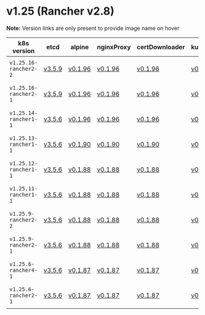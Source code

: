 # v1.25 (Rancher v2.8)

**Note:** Version links are only present to provide image name on hover

| k8s version| etcd| alpine| nginxProxy| certDownloader| kubernetesServicesSidecar| kubedns| dnsmasq| kubednsSidecar| kubednsAutoscaler| coredns| corednsAutoscaler| nodelocal| kubernetes| flannel| flannelCni| calicoNode| calicoCni| calicoControllers| calicoCtl| calicoFlexVol| canalNode| canalCni| canalControllers| canalFlannel| canalFlexVol| weaveNode| weaveCni| podInfraContainer| ingress| ingressBackend| ingressWebhook| metricsServer| windowsPodInfraContainer| aciCniDeployContainer| aciHostContainer| aciOpflexContainer| aciMcastContainer| aciOvsContainer| aciControllerContainer |
| ----- | ----- | ----- | ----- | ----- | ----- | ----- | ----- | ----- | ----- | ----- | ----- | ----- | ----- | ----- | ----- | ----- | ----- | ----- | ----- | ----- | ----- | ----- | ----- | ----- | ----- | ----- | ----- | ----- | ----- | ----- | ----- | ----- | ----- | ----- | ----- | ----- | ----- | ----- | -----  |
| `v1.25.16-rancher2-2` | [v3.5.9](## "rancher/mirrored-coreos-etcd")| [v0.1.96](## "rancher/rke-tools")| [v0.1.96](## "rancher/rke-tools")| [v0.1.96](## "rancher/rke-tools")| [v0.1.96](## "rancher/rke-tools")| [1.22.28](## "rancher/mirrored-k8s-dns-kube-dns")| [1.22.28](## "rancher/mirrored-k8s-dns-dnsmasq-nanny")| [1.22.28](## "rancher/mirrored-k8s-dns-sidecar")| [1.8.6](## "rancher/mirrored-cluster-proportional-autoscaler")| [1.9.4](## "rancher/mirrored-coredns-coredns")| [1.8.6](## "rancher/mirrored-cluster-proportional-autoscaler")| [1.22.28](## "rancher/mirrored-k8s-dns-node-cache")| [v1.25.16-rancher2](## "rancher/hyperkube")| [v0.19.2](## "rancher/mirrored-flannelcni-flannel")| [v0.3.0-rancher7](## "rancher/flannel-cni")| [v3.26.3](## "rancher/mirrored-calico-node")| [v3.26.3-rancher1](## "rancher/calico-cni")| [v3.26.3](## "rancher/mirrored-calico-kube-controllers")| [v3.26.3](## "rancher/mirrored-calico-ctl")| [v3.26.3](## "rancher/mirrored-calico-pod2daemon-flexvol")| [v3.26.3](## "rancher/mirrored-calico-node")| [v3.26.3-rancher1](## "rancher/calico-cni")| [v3.26.3](## "rancher/mirrored-calico-kube-controllers")| [v0.19.2](## "rancher/mirrored-flannelcni-flannel")| [v3.26.3](## "rancher/mirrored-calico-pod2daemon-flexvol")| [2.8.1](## "weaveworks/weave-kube")| [2.8.1](## "weaveworks/weave-npc")| [3.7](## "rancher/mirrored-pause")| [nginx-1.9.4-rancher1](## "rancher/nginx-ingress-controller")| [1.5-rancher1](## "rancher/mirrored-nginx-ingress-controller-defaultbackend")| [v20231011-8b53cabe0](## "rancher/mirrored-ingress-nginx-kube-webhook-certgen")| [v0.6.2](## "rancher/mirrored-metrics-server")| [3.7](## "rancher/mirrored-pause")| [6.0.3.2.81c2369](## "noiro/cnideploy")| [6.0.3.2.81c2369](## "noiro/aci-containers-host")| [6.0.3.2.81c2369](## "noiro/opflex")| [6.0.3.2.81c2369](## "noiro/opflex")| [6.0.3.2.81c2369](## "noiro/openvswitch")| [6.0.3.2.81c2369](## "noiro/aci-containers-controller") |
| `v1.25.16-rancher2-1` | [v3.5.9](## "rancher/mirrored-coreos-etcd")| [v0.1.96](## "rancher/rke-tools")| [v0.1.96](## "rancher/rke-tools")| [v0.1.96](## "rancher/rke-tools")| [v0.1.96](## "rancher/rke-tools")| [1.22.28](## "rancher/mirrored-k8s-dns-kube-dns")| [1.22.28](## "rancher/mirrored-k8s-dns-dnsmasq-nanny")| [1.22.28](## "rancher/mirrored-k8s-dns-sidecar")| [1.8.6](## "rancher/mirrored-cluster-proportional-autoscaler")| [1.9.4](## "rancher/mirrored-coredns-coredns")| [1.8.6](## "rancher/mirrored-cluster-proportional-autoscaler")| [1.22.28](## "rancher/mirrored-k8s-dns-node-cache")| [v1.25.16-rancher2](## "rancher/hyperkube")| [v0.19.2](## "rancher/mirrored-flannelcni-flannel")| [v0.3.0-rancher7](## "rancher/flannel-cni")| [v3.26.3](## "rancher/mirrored-calico-node")| [v3.26.3-rancher1](## "rancher/calico-cni")| [v3.26.3](## "rancher/mirrored-calico-kube-controllers")| [v3.26.3](## "rancher/mirrored-calico-ctl")| [v3.26.3](## "rancher/mirrored-calico-pod2daemon-flexvol")| [v3.26.3](## "rancher/mirrored-calico-node")| [v3.26.3-rancher1](## "rancher/calico-cni")| [v3.26.3](## "rancher/mirrored-calico-kube-controllers")| [v0.19.2](## "rancher/mirrored-flannelcni-flannel")| [v3.26.3](## "rancher/mirrored-calico-pod2daemon-flexvol")| [2.8.1](## "weaveworks/weave-kube")| [2.8.1](## "weaveworks/weave-npc")| [3.7](## "rancher/mirrored-pause")| [nginx-1.9.4-rancher1](## "rancher/nginx-ingress-controller")| [1.5-rancher1](## "rancher/mirrored-nginx-ingress-controller-defaultbackend")| [v20231011-8b53cabe0](## "rancher/mirrored-ingress-nginx-kube-webhook-certgen")| [v0.6.2](## "rancher/mirrored-metrics-server")| [3.7](## "rancher/mirrored-pause")| [6.0.3.1.81c2369](## "noiro/cnideploy")| [6.0.3.1.81c2369](## "noiro/aci-containers-host")| [6.0.3.1.81c2369](## "noiro/opflex")| [6.0.3.1.81c2369](## "noiro/opflex")| [6.0.3.1.81c2369](## "noiro/openvswitch")| [6.0.3.1.81c2369](## "noiro/aci-containers-controller") |
| `v1.25.14-rancher1-1` | [v3.5.6](## "rancher/mirrored-coreos-etcd")| [v0.1.96](## "rancher/rke-tools")| [v0.1.96](## "rancher/rke-tools")| [v0.1.96](## "rancher/rke-tools")| [v0.1.96](## "rancher/rke-tools")| [1.22.8](## "rancher/mirrored-k8s-dns-kube-dns")| [1.22.8](## "rancher/mirrored-k8s-dns-dnsmasq-nanny")| [1.22.8](## "rancher/mirrored-k8s-dns-sidecar")| [1.8.6](## "rancher/mirrored-cluster-proportional-autoscaler")| [1.9.4](## "rancher/mirrored-coredns-coredns")| [1.8.6](## "rancher/mirrored-cluster-proportional-autoscaler")| [1.22.10](## "rancher/mirrored-k8s-dns-node-cache")| [v1.25.14-rancher1](## "rancher/hyperkube")| [v0.19.2](## "rancher/mirrored-flannelcni-flannel")| [v0.3.0-rancher7](## "rancher/flannel-cni")| [v3.24.1](## "rancher/mirrored-calico-node")| [v3.24.1-rancher1](## "rancher/calico-cni")| [v3.24.1](## "rancher/mirrored-calico-kube-controllers")| [v3.24.1](## "rancher/mirrored-calico-ctl")| [v3.24.1](## "rancher/mirrored-calico-pod2daemon-flexvol")| [v3.24.1](## "rancher/mirrored-calico-node")| [v3.24.1-rancher1](## "rancher/calico-cni")| [v3.24.1](## "rancher/mirrored-calico-kube-controllers")| [v0.19.2](## "rancher/mirrored-flannelcni-flannel")| [v3.24.1](## "rancher/mirrored-calico-pod2daemon-flexvol")| [2.8.1](## "weaveworks/weave-kube")| [2.8.1](## "weaveworks/weave-npc")| [3.7](## "rancher/mirrored-pause")| [nginx-1.5.1-rancher2](## "rancher/nginx-ingress-controller")| [1.5-rancher1](## "rancher/mirrored-nginx-ingress-controller-defaultbackend")| [v1.1.1](## "rancher/mirrored-ingress-nginx-kube-webhook-certgen")| [v0.6.2](## "rancher/mirrored-metrics-server")| [3.7](## "rancher/mirrored-pause")| [6.0.3.1.81c2369](## "noiro/cnideploy")| [6.0.3.1.81c2369](## "noiro/aci-containers-host")| [6.0.3.1.81c2369](## "noiro/opflex")| [6.0.3.1.81c2369](## "noiro/opflex")| [6.0.3.1.81c2369](## "noiro/openvswitch")| [6.0.3.1.81c2369](## "noiro/aci-containers-controller") |
| `v1.25.13-rancher1-1` | [v3.5.6](## "rancher/mirrored-coreos-etcd")| [v0.1.90](## "rancher/rke-tools")| [v0.1.90](## "rancher/rke-tools")| [v0.1.90](## "rancher/rke-tools")| [v0.1.90](## "rancher/rke-tools")| [1.22.8](## "rancher/mirrored-k8s-dns-kube-dns")| [1.22.8](## "rancher/mirrored-k8s-dns-dnsmasq-nanny")| [1.22.8](## "rancher/mirrored-k8s-dns-sidecar")| [1.8.6](## "rancher/mirrored-cluster-proportional-autoscaler")| [1.9.4](## "rancher/mirrored-coredns-coredns")| [1.8.6](## "rancher/mirrored-cluster-proportional-autoscaler")| [1.22.10](## "rancher/mirrored-k8s-dns-node-cache")| [v1.25.13-rancher1](## "rancher/hyperkube")| [v0.19.2](## "rancher/mirrored-flannelcni-flannel")| [v0.3.0-rancher7](## "rancher/flannel-cni")| [v3.24.1](## "rancher/mirrored-calico-node")| [v3.24.1-rancher1](## "rancher/calico-cni")| [v3.24.1](## "rancher/mirrored-calico-kube-controllers")| [v3.24.1](## "rancher/mirrored-calico-ctl")| [v3.24.1](## "rancher/mirrored-calico-pod2daemon-flexvol")| [v3.24.1](## "rancher/mirrored-calico-node")| [v3.24.1-rancher1](## "rancher/calico-cni")| [v3.24.1](## "rancher/mirrored-calico-kube-controllers")| [v0.19.2](## "rancher/mirrored-flannelcni-flannel")| [v3.24.1](## "rancher/mirrored-calico-pod2daemon-flexvol")| [2.8.1](## "weaveworks/weave-kube")| [2.8.1](## "weaveworks/weave-npc")| [3.7](## "rancher/mirrored-pause")| [nginx-1.5.1-rancher2](## "rancher/nginx-ingress-controller")| [1.5-rancher1](## "rancher/mirrored-nginx-ingress-controller-defaultbackend")| [v1.1.1](## "rancher/mirrored-ingress-nginx-kube-webhook-certgen")| [v0.6.2](## "rancher/mirrored-metrics-server")| [3.7](## "rancher/mirrored-pause")| [6.0.3.1.81c2369](## "noiro/cnideploy")| [6.0.3.1.81c2369](## "noiro/aci-containers-host")| [6.0.3.1.81c2369](## "noiro/opflex")| [6.0.3.1.81c2369](## "noiro/opflex")| [6.0.3.1.81c2369](## "noiro/openvswitch")| [6.0.3.1.81c2369](## "noiro/aci-containers-controller") |
| `v1.25.12-rancher1-1` | [v3.5.6](## "rancher/mirrored-coreos-etcd")| [v0.1.88](## "rancher/rke-tools")| [v0.1.88](## "rancher/rke-tools")| [v0.1.88](## "rancher/rke-tools")| [v0.1.88](## "rancher/rke-tools")| [1.22.8](## "rancher/mirrored-k8s-dns-kube-dns")| [1.22.8](## "rancher/mirrored-k8s-dns-dnsmasq-nanny")| [1.22.8](## "rancher/mirrored-k8s-dns-sidecar")| [1.8.6](## "rancher/mirrored-cluster-proportional-autoscaler")| [1.9.4](## "rancher/mirrored-coredns-coredns")| [1.8.6](## "rancher/mirrored-cluster-proportional-autoscaler")| [1.22.10](## "rancher/mirrored-k8s-dns-node-cache")| [v1.25.12-rancher1](## "rancher/hyperkube")| [v0.19.2](## "rancher/mirrored-flannelcni-flannel")| [v0.3.0-rancher7](## "rancher/flannel-cni")| [v3.24.1](## "rancher/mirrored-calico-node")| [v3.24.1-rancher1](## "rancher/calico-cni")| [v3.24.1](## "rancher/mirrored-calico-kube-controllers")| [v3.24.1](## "rancher/mirrored-calico-ctl")| [v3.24.1](## "rancher/mirrored-calico-pod2daemon-flexvol")| [v3.24.1](## "rancher/mirrored-calico-node")| [v3.24.1-rancher1](## "rancher/calico-cni")| [v3.24.1](## "rancher/mirrored-calico-kube-controllers")| [v0.19.2](## "rancher/mirrored-flannelcni-flannel")| [v3.24.1](## "rancher/mirrored-calico-pod2daemon-flexvol")| [2.8.1](## "weaveworks/weave-kube")| [2.8.1](## "weaveworks/weave-npc")| [3.7](## "rancher/mirrored-pause")| [nginx-1.5.1-rancher2](## "rancher/nginx-ingress-controller")| [1.5-rancher1](## "rancher/mirrored-nginx-ingress-controller-defaultbackend")| [v1.1.1](## "rancher/mirrored-ingress-nginx-kube-webhook-certgen")| [v0.6.2](## "rancher/mirrored-metrics-server")| [3.7](## "rancher/mirrored-pause")| [5.2.7.1.81c2369](## "noiro/cnideploy")| [5.2.7.1.81c2369](## "noiro/aci-containers-host")| [5.2.7.1.81c2369](## "noiro/opflex")| [5.2.7.1.81c2369](## "noiro/opflex")| [5.2.7.1.81c2369](## "noiro/openvswitch")| [5.2.7.1.81c2369](## "noiro/aci-containers-controller")| [5.2.7.1.81c2369](## "noiro/gbp-server")| [5.2.7.1.81c2369](## "noiro/opflex-server") |
| `v1.25.11-rancher1-1` | [v3.5.6](## "rancher/mirrored-coreos-etcd")| [v0.1.88](## "rancher/rke-tools")| [v0.1.88](## "rancher/rke-tools")| [v0.1.88](## "rancher/rke-tools")| [v0.1.88](## "rancher/rke-tools")| [1.22.8](## "rancher/mirrored-k8s-dns-kube-dns")| [1.22.8](## "rancher/mirrored-k8s-dns-dnsmasq-nanny")| [1.22.8](## "rancher/mirrored-k8s-dns-sidecar")| [1.8.6](## "rancher/mirrored-cluster-proportional-autoscaler")| [1.9.4](## "rancher/mirrored-coredns-coredns")| [1.8.6](## "rancher/mirrored-cluster-proportional-autoscaler")| [1.22.10](## "rancher/mirrored-k8s-dns-node-cache")| [v1.25.11-rancher1](## "rancher/hyperkube")| [v0.19.2](## "rancher/mirrored-flannelcni-flannel")| [v0.3.0-rancher7](## "rancher/flannel-cni")| [v3.24.1](## "rancher/mirrored-calico-node")| [v3.24.1-rancher1](## "rancher/calico-cni")| [v3.24.1](## "rancher/mirrored-calico-kube-controllers")| [v3.24.1](## "rancher/mirrored-calico-ctl")| [v3.24.1](## "rancher/mirrored-calico-pod2daemon-flexvol")| [v3.24.1](## "rancher/mirrored-calico-node")| [v3.24.1-rancher1](## "rancher/calico-cni")| [v3.24.1](## "rancher/mirrored-calico-kube-controllers")| [v0.19.2](## "rancher/mirrored-flannelcni-flannel")| [v3.24.1](## "rancher/mirrored-calico-pod2daemon-flexvol")| [2.8.1](## "weaveworks/weave-kube")| [2.8.1](## "weaveworks/weave-npc")| [3.7](## "rancher/mirrored-pause")| [nginx-1.5.1-rancher2](## "rancher/nginx-ingress-controller")| [1.5-rancher1](## "rancher/mirrored-nginx-ingress-controller-defaultbackend")| [v1.1.1](## "rancher/mirrored-ingress-nginx-kube-webhook-certgen")| [v0.6.2](## "rancher/mirrored-metrics-server")| [3.7](## "rancher/mirrored-pause")| [5.2.7.1.81c2369](## "noiro/cnideploy")| [5.2.7.1.81c2369](## "noiro/aci-containers-host")| [5.2.7.1.81c2369](## "noiro/opflex")| [5.2.7.1.81c2369](## "noiro/opflex")| [5.2.7.1.81c2369](## "noiro/openvswitch")| [5.2.7.1.81c2369](## "noiro/aci-containers-controller")| [5.2.7.1.81c2369](## "noiro/gbp-server")| [5.2.7.1.81c2369](## "noiro/opflex-server") |
| `v1.25.9-rancher2-2` | [v3.5.6](## "rancher/mirrored-coreos-etcd")| [v0.1.88](## "rancher/rke-tools")| [v0.1.88](## "rancher/rke-tools")| [v0.1.88](## "rancher/rke-tools")| [v0.1.88](## "rancher/rke-tools")| [1.22.8](## "rancher/mirrored-k8s-dns-kube-dns")| [1.22.8](## "rancher/mirrored-k8s-dns-dnsmasq-nanny")| [1.22.8](## "rancher/mirrored-k8s-dns-sidecar")| [1.8.6](## "rancher/mirrored-cluster-proportional-autoscaler")| [1.9.4](## "rancher/mirrored-coredns-coredns")| [1.8.6](## "rancher/mirrored-cluster-proportional-autoscaler")| [1.22.10](## "rancher/mirrored-k8s-dns-node-cache")| [v1.25.9-rancher2](## "rancher/hyperkube")| [v0.19.2](## "rancher/mirrored-flannelcni-flannel")| [v0.3.0-rancher7](## "rancher/flannel-cni")| [v3.24.1](## "rancher/mirrored-calico-node")| [v3.24.1-rancher1](## "rancher/calico-cni")| [v3.24.1](## "rancher/mirrored-calico-kube-controllers")| [v3.24.1](## "rancher/mirrored-calico-ctl")| [v3.24.1](## "rancher/mirrored-calico-pod2daemon-flexvol")| [v3.24.1](## "rancher/mirrored-calico-node")| [v3.24.1-rancher1](## "rancher/calico-cni")| [v3.24.1](## "rancher/mirrored-calico-kube-controllers")| [v0.19.2](## "rancher/mirrored-flannelcni-flannel")| [v3.24.1](## "rancher/mirrored-calico-pod2daemon-flexvol")| [2.8.1](## "weaveworks/weave-kube")| [2.8.1](## "weaveworks/weave-npc")| [3.7](## "rancher/mirrored-pause")| [nginx-1.5.1-rancher2](## "rancher/nginx-ingress-controller")| [1.5-rancher1](## "rancher/mirrored-nginx-ingress-controller-defaultbackend")| [v1.1.1](## "rancher/mirrored-ingress-nginx-kube-webhook-certgen")| [v0.6.2](## "rancher/mirrored-metrics-server")| [3.7](## "rancher/mirrored-pause")| [5.2.7.1.81c2369](## "noiro/cnideploy")| [5.2.7.1.81c2369](## "noiro/aci-containers-host")| [5.2.7.1.81c2369](## "noiro/opflex")| [5.2.7.1.81c2369](## "noiro/opflex")| [5.2.7.1.81c2369](## "noiro/openvswitch")| [5.2.7.1.81c2369](## "noiro/aci-containers-controller")| [5.2.7.1.81c2369](## "noiro/gbp-server")| [5.2.7.1.81c2369](## "noiro/opflex-server") |
| `v1.25.9-rancher2-1` | [v3.5.6](## "rancher/mirrored-coreos-etcd")| [v0.1.88](## "rancher/rke-tools")| [v0.1.88](## "rancher/rke-tools")| [v0.1.88](## "rancher/rke-tools")| [v0.1.88](## "rancher/rke-tools")| [1.22.8](## "rancher/mirrored-k8s-dns-kube-dns")| [1.22.8](## "rancher/mirrored-k8s-dns-dnsmasq-nanny")| [1.22.8](## "rancher/mirrored-k8s-dns-sidecar")| [1.8.6](## "rancher/mirrored-cluster-proportional-autoscaler")| [1.9.4](## "rancher/mirrored-coredns-coredns")| [1.8.6](## "rancher/mirrored-cluster-proportional-autoscaler")| [1.22.10](## "rancher/mirrored-k8s-dns-node-cache")| [v1.25.9-rancher2](## "rancher/hyperkube")| [v0.19.2](## "rancher/mirrored-flannelcni-flannel")| [v0.3.0-rancher7](## "rancher/flannel-cni")| [v3.24.1](## "rancher/mirrored-calico-node")| [v3.24.1-rancher1](## "rancher/calico-cni")| [v3.24.1](## "rancher/mirrored-calico-kube-controllers")| [v3.24.1](## "rancher/mirrored-calico-ctl")| [v3.24.1](## "rancher/mirrored-calico-pod2daemon-flexvol")| [v3.24.1](## "rancher/mirrored-calico-node")| [v3.24.1-rancher1](## "rancher/calico-cni")| [v3.24.1](## "rancher/mirrored-calico-kube-controllers")| [v0.19.2](## "rancher/mirrored-flannelcni-flannel")| [v3.24.1](## "rancher/mirrored-calico-pod2daemon-flexvol")| [2.8.1](## "weaveworks/weave-kube")| [2.8.1](## "weaveworks/weave-npc")| [3.7](## "rancher/mirrored-pause")| [nginx-1.5.1-rancher2](## "rancher/nginx-ingress-controller")| [1.5-rancher1](## "rancher/mirrored-nginx-ingress-controller-defaultbackend")| [v1.1.1](## "rancher/mirrored-ingress-nginx-kube-webhook-certgen")| [v0.6.2](## "rancher/mirrored-metrics-server")| [3.7](## "rancher/mirrored-pause")| [5.2.3.6.1d150da](## "noiro/cnideploy")| [5.2.3.6.1d150da](## "noiro/aci-containers-host")| [5.2.3.6.1d150da](## "noiro/opflex")| [5.2.3.6.1d150da](## "noiro/opflex")| [5.2.3.6.1d150da](## "noiro/openvswitch")| [5.2.3.6.1d150da](## "noiro/aci-containers-controller")| [5.2.3.6.1d150da](## "noiro/gbp-server")| [5.2.3.6.1d150da](## "noiro/opflex-server") |
| `v1.25.6-rancher4-1` | [v3.5.6](## "rancher/mirrored-coreos-etcd")| [v0.1.87](## "rancher/rke-tools")| [v0.1.87](## "rancher/rke-tools")| [v0.1.87](## "rancher/rke-tools")| [v0.1.87](## "rancher/rke-tools")| [1.22.8](## "rancher/mirrored-k8s-dns-kube-dns")| [1.22.8](## "rancher/mirrored-k8s-dns-dnsmasq-nanny")| [1.22.8](## "rancher/mirrored-k8s-dns-sidecar")| [1.8.6](## "rancher/mirrored-cluster-proportional-autoscaler")| [1.9.4](## "rancher/mirrored-coredns-coredns")| [1.8.6](## "rancher/mirrored-cluster-proportional-autoscaler")| [1.22.10](## "rancher/mirrored-k8s-dns-node-cache")| [v1.25.6-rancher4](## "rancher/hyperkube")| [v0.19.2](## "rancher/mirrored-flannelcni-flannel")| [v0.3.0-rancher7](## "rancher/flannel-cni")| [v3.24.1](## "rancher/mirrored-calico-node")| [v3.24.1-rancher1](## "rancher/calico-cni")| [v3.24.1](## "rancher/mirrored-calico-kube-controllers")| [v3.24.1](## "rancher/mirrored-calico-ctl")| [v3.24.1](## "rancher/mirrored-calico-pod2daemon-flexvol")| [v3.24.1](## "rancher/mirrored-calico-node")| [v3.24.1-rancher1](## "rancher/calico-cni")| [v3.24.1](## "rancher/mirrored-calico-kube-controllers")| [v0.19.2](## "rancher/mirrored-flannelcni-flannel")| [v3.24.1](## "rancher/mirrored-calico-pod2daemon-flexvol")| [2.8.1](## "weaveworks/weave-kube")| [2.8.1](## "weaveworks/weave-npc")| [3.6](## "rancher/mirrored-pause")| [nginx-1.5.1-rancher2](## "rancher/nginx-ingress-controller")| [1.5-rancher1](## "rancher/mirrored-nginx-ingress-controller-defaultbackend")| [v1.1.1](## "rancher/mirrored-ingress-nginx-kube-webhook-certgen")| [v0.6.2](## "rancher/mirrored-metrics-server")| [3.6](## "rancher/mirrored-pause")| [5.2.3.5.1d150da](## "noiro/cnideploy")| [5.2.3.5.1d150da](## "noiro/aci-containers-host")| [5.2.3.5.1d150da](## "noiro/opflex")| [5.2.3.5.1d150da](## "noiro/opflex")| [5.2.3.5.1d150da](## "noiro/openvswitch")| [5.2.3.5.1d150da](## "noiro/aci-containers-controller")| [5.2.3.5.1d150da](## "noiro/gbp-server")| [5.2.3.5.1d150da](## "noiro/opflex-server") |
| `v1.25.6-rancher2-1` | [v3.5.6](## "rancher/mirrored-coreos-etcd")| [v0.1.87](## "rancher/rke-tools")| [v0.1.87](## "rancher/rke-tools")| [v0.1.87](## "rancher/rke-tools")| [v0.1.87](## "rancher/rke-tools")| [1.22.8](## "rancher/mirrored-k8s-dns-kube-dns")| [1.22.8](## "rancher/mirrored-k8s-dns-dnsmasq-nanny")| [1.22.8](## "rancher/mirrored-k8s-dns-sidecar")| [1.8.6](## "rancher/mirrored-cluster-proportional-autoscaler")| [1.9.4](## "rancher/mirrored-coredns-coredns")| [1.8.6](## "rancher/mirrored-cluster-proportional-autoscaler")| [1.22.10](## "rancher/mirrored-k8s-dns-node-cache")| [v1.25.6-rancher2](## "rancher/hyperkube")| [v0.19.2](## "rancher/mirrored-flannelcni-flannel")| [v0.3.0-rancher7](## "rancher/flannel-cni")| [v3.24.1](## "rancher/mirrored-calico-node")| [v3.24.1-rancher1](## "rancher/calico-cni")| [v3.24.1](## "rancher/mirrored-calico-kube-controllers")| [v3.24.1](## "rancher/mirrored-calico-ctl")| [v3.24.1](## "rancher/mirrored-calico-pod2daemon-flexvol")| [v3.24.1](## "rancher/mirrored-calico-node")| [v3.24.1-rancher1](## "rancher/calico-cni")| [v3.24.1](## "rancher/mirrored-calico-kube-controllers")| [v0.19.2](## "rancher/mirrored-flannelcni-flannel")| [v3.24.1](## "rancher/mirrored-calico-pod2daemon-flexvol")| [2.8.1](## "weaveworks/weave-kube")| [2.8.1](## "weaveworks/weave-npc")| [3.6](## "rancher/mirrored-pause")| [nginx-1.5.1-rancher2](## "rancher/nginx-ingress-controller")| [1.5-rancher1](## "rancher/mirrored-nginx-ingress-controller-defaultbackend")| [v1.1.1](## "rancher/mirrored-ingress-nginx-kube-webhook-certgen")| [v0.6.2](## "rancher/mirrored-metrics-server")| [3.6](## "rancher/mirrored-pause")| [5.2.3.5.1d150da](## "noiro/cnideploy")| [5.2.3.5.1d150da](## "noiro/aci-containers-host")| [5.2.3.5.1d150da](## "noiro/opflex")| [5.2.3.5.1d150da](## "noiro/opflex")| [5.2.3.5.1d150da](## "noiro/openvswitch")| [5.2.3.5.1d150da](## "noiro/aci-containers-controller")| [5.2.3.5.1d150da](## "noiro/gbp-server")| [5.2.3.5.1d150da](## "noiro/opflex-server") |



